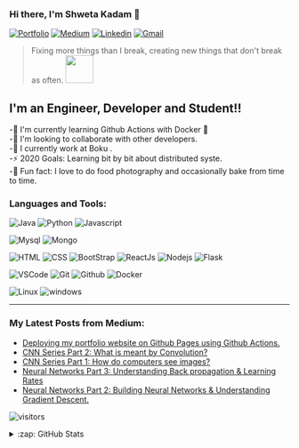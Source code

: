
### Hi there, I'm Shweta Kadam 👋



[![Portfolio](https://img.shields.io/badge/portfolio-%231572B6.svg?&style=for-the-badge&logo=portfolio&logoColor=white)](https://shwetarkadam.github.io/portfolio/)
[![Medium](https://img.shields.io/badge/medium-%2320232a.svg?&style=for-the-badge&logo=medium&logoColor=white)](https://medium.com/@shwetarkadam25)
[![Linkedin](https://img.shields.io/badge/linkedin%20-%230077B5.svg?&style=for-the-badge&logo=linkedin&logoColor=white)](https://www.linkedin.com/in/shweta-kadam-81404512a/)
[![Gmail](https://img.shields.io/badge/gmail-D14836?&style=for-the-badge&logo=gmail&logoColor=white)](mailto:shwetakadam.portfolio@gmail.com)


<!--
![Youtube](https://img.shields.io/badge/youtube-%23FF0000.svg?&style=for-the-badge&logo=youtube&logoColor=white)-->

> Fixing more things than I break, creating new things that don't break as often. <img src="https://media.giphy.com/media/VgCDAzcKvsR6OM0uWg/giphy.gif" width="50"> 


## I'm an Engineer, Developer and Student!!


-🌱 I'm currently learning Github Actions with Docker  🤣<br/>
-👯 I'm looking to collaborate with other developers.<br/>
-💼 I currently work at Boku .<br/>
-⚡ 2020 Goals: Learning bit by bit about distributed syste.<br/>
-🥅 Fun fact: I love to do food photography and occasionally bake from time to time.<br/>


<!--
### Connect with me:


[<img align="left" alt="codeSTACKr | LinkedIn" width="22px" src="https://cdn.jsdelivr.net/npm/simple-icons@v3/icons/linkedin.svg" />][linkedin]
[<img align="left" alt="codeSTACKr | Twitter" width="22px" src="https://cdn.jsdelivr.net/npm/simple-icons@v3/icons/twitter.svg" />][twitter]
[<img align="left" alt="codeSTACKr | Instagram" width="22px" src="https://cdn.jsdelivr.net/npm/simple-icons@v3/icons/instagram.svg" />][instagram]
[<img align="left" alt="codeSTACKr | YouTube" width="22px" src="https://cdn.jsdelivr.net/npm/simple-icons@v3/icons/youtube.svg" />][youtube]

<br />
-->

### Languages and Tools:


![Java](https://img.shields.io/badge/java%20-brown.svg?&style=for-the-badge&logo=java&ogoColor=white)
![Python](https://img.shields.io/badge/python%20-%2314354C.svg?&style=for-the-badge&logo=python&logoColor=white)
![Javascript](https://img.shields.io/badge/javascript%20-%23323330.svg?&style=for-the-badge&logo=javascript&logoColor=%23F7DF1E)

![Mysql](https://img.shields.io/badge/mysql-purple.svg?&style=for-the-badge&logo=mysql&logoColor=white)
![Mongo](https://img.shields.io/badge/mongo-darkgreen.svg?&style=for-the-badge&logo=mongodb&logoColor=white)

<!--
![Numpy](https://img.shields.io/badge/numpy%20-%23013243.svg?&style=for-the-badge&logo=numpy&logoColor=white)
![Pandas](https://img.shields.io/badge/pandas%20-%23150458.svg?&style=for-the-badge&logo=pandas&logoColor=white)
![Keras](https://img.shields.io/badge/Keras%20-%23D00000.svg?&style=for-the-badge&logo=Keras&logoColor=white)
![Tensorflow](https://img.shields.io/badge/TensorFlow%20-%23430098.svg?&style=for-the-badge&logo=TensorFlow&logoColor=white)
![SkLearn](https://img.shields.io/badge/SkLearn%20-%23E34F26.svg?&style=for-the-badge&logo=scikit%20learn&logoColor=white)

![Heorku](https://img.shields.io/badge/heroku%20-%23430098.svg?&style=for-the-badge&logo=heroku&logoColor=white)
![Jupyter](https://img.shields.io/badge/Jupyter%20-%23F37626.svg?&style=for-the-badge&logo=Jupyter&logoColor=white)
![Colab](https://img.shields.io/badge/Colab%20-%2320232a.svg?&style=for-the-badge&logo=google&logoColor=white)
-->


![HTML](https://img.shields.io/badge/html%20-%23E34F26.svg?&style=for-the-badge&logo=html5&logoColor=white)
![CSS](https://img.shields.io/badge/css%20-%231572B6.svg?&style=for-the-badge&logo=css3&logoColor=white)
![BootStrap](https://img.shields.io/badge/bootstrap%20-%23563D7C.svg?&style=for-the-badge&logo=bootstrap&logoColor=white)
![ReactJs](https://img.shields.io/badge/reactjs%20-%231572B6.svg?&style=for-the-badge&logo=react&logoColor=white)
![Nodejs](https://img.shields.io/badge/nodejs%20-%23092E20.svg?&style=for-the-badge&logo=nodejs&logoColor=white)
![Flask](https://img.shields.io/badge/flask%20-%2307405e.svg?&style=for-the-badge&logo=flask&logoColor=white)

![VSCode](https://img.shields.io/badge/-vscode-00a8e8?style=for-the-badge&logo=visual-studio-code)
![Git](https://img.shields.io/badge/git%20-%23F05033.svg?&style=for-the-badge&logo=git&logoColor=white)
![Github](https://img.shields.io/badge/github%20-%23121011.svg?&style=for-the-badge&logo=github&logoColor=white)
![Docker](https://img.shields.io/badge/docker%20-%230db7ed.svg?&style=for-the-badge&logo=docker&logoColor=white)

![Linux](https://img.shields.io/badge/-linux-772953?style=for-the-badge&logo=linux)
![windows](https://img.shields.io/badge/windows-0078D6?logo=windows&logoColor=white&style=for-the-badge)

---


### My Latest Posts from Medium:

<!-- MEDIUM:START -->
- [Deploying my portfolio website on Github Pages using Github Actions.](https://medium.com/analytics-vidhya/deploying-my-portfolio-website-on-github-pages-using-github-actions-2d1ae175321b?source=rss-a181b7d756c------2)
- [CNN Series Part 2: What is meant by Convolution?](https://shwetarkadam25.medium.com/cnn-series-part-2-what-is-meant-by-convolution-c504f38c42b?source=rss-a181b7d756c------2)
- [CNN Series Part 1: How do computers see images?](https://medium.com/analytics-vidhya/cnn-series-part-1-how-do-computers-see-images-32462a0b33ca?source=rss-a181b7d756c------2)
- [Neural Networks Part 3: Understanding Back propagation &amp; Learning Rates](https://medium.com/analytics-vidhya/neural-networks-part-3-understanding-back-propagation-learning-rates-3482a981a2f0?source=rss-a181b7d756c------2)
- [Neural Networks Part  2: Building Neural Networks &amp; Understanding Gradient Descent.](https://medium.com/analytics-vidhya/neural-networks-part-2-building-neural-networks-understanding-gradient-descent-145718e91270?source=rss-a181b7d756c------2)
<!-- MEDIUM:END -->


![visitors](https://badges.pufler.dev/visits/shwetarkadam/shwetarkadam)

<details>
  <summary>:zap: GitHub Stats</summary>

  <img align="left" alt="shwetarkadam's GitHub Stats" src="https://github-readme-stats.codestackr.vercel.app/api?username=shwetarkadam&show_icons=true&hide_border=true" />

</details>

[linkedin]: https://www.linkedin.com/in/shweta-kadam-81404512a/
[instagram]: https://instagram.com/shwetarkadam
[youtube]: https://www.youtube.com/channel/UClIPC7YH-EhOm0MwiIJ-yfw
[twitter]: https://twitter.com/ShwetaRKadam



